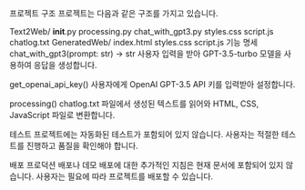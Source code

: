 프로젝트 구조
프로젝트는 다음과 같은 구조를 가지고 있습니다.

Text2Web/
__init__.py
processing.py
chat_with_gpt3.py
styles.css
script.js
chatlog.txt
GeneratedWeb/
index.html
styles.css
script.js
기능 명세
chat_with_gpt3(prompt: str) -> str
사용자 입력을 받아 GPT-3.5-turbo 모델을 사용하여 응답을 생성합니다.

get_openai_api_key()
사용자에게 OpenAI GPT-3.5 API 키를 입력받아 설정합니다.

processing()
chatlog.txt 파일에서 생성된 텍스트를 읽어와 HTML, CSS, JavaScript 파일로 변환합니다.

테스트
프로젝트에는 자동화된 테스트가 포함되어 있지 않습니다. 사용자는 적절한 테스트를 진행하고 품질을 확인해야 합니다.

배포
프로덕션 배포나 데모 배포에 대한 추가적인 지침은 현재 문서에 포함되어 있지 않습니다. 사용자는 필요에 따라 프로젝트를 배포할 수 있습니다.

